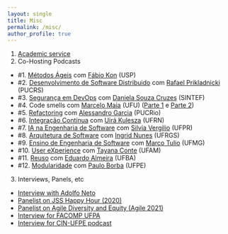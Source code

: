 ```yaml
---
layout: single
title: Misc
permalink: /misc/
author_profile: true
---
```


1. [Academic service](/service)
2. Co-Hosting Podcasts
  - #1. [Métodos Ágeis](https://anchor.fm/fronteirases/episodes/1--Mtodos-geis-com-Prof--Fabio-Kon-IMEUSP-efcsgo/a-a2f6hlf) com [Fábio Kon](https://www.ime.usp.br/~kon/) (USP)
  - #2. [Desenvolvimento de Software Distribuido](https://anchor.fm/fronteirases/episodes/2--Desenvolvimento-de-Software-Distribudo-com-Prof--Rafael-Prikladnicki-PUCRS-egnuaj/a-a2mreo1) com [Rafael Prikladnicki](https://www.inf.pucrs.br/rafael/) (PUCRS)
  - #3. [Segurança em DevOps](https://anchor.fm/fronteirases/episodes/3--Segurana-em-DevOps-com-Daniela-S--Cruzes-SINTEFNTNU-ei0u14/a-a2u1mgj) com [Daniela Souza Cruzes](https://scholar.google.com/citations?user=w_cOgesAAAAJ&hl=en) (SINTEF)
  - #4. Code smells com [Marcelo Maia](http://www.portal.facom.ufu.br/pessoas/docentes/marcelo-de-almeida-maia) (UFU) ([Parte 1](https://anchor.fm/fronteirases/episodes/4--Code-smells-com-Marcelo-Maia-UFU---Parte-1-ejkpqr/a-a37b3e1) e [Parte 2](https://anchor.fm/fronteirases/episodes/4--Code-smells-com-Marcelo-Maia-UFU---Parte-2-ekctv0/a-a3d6j22))
  - #5. [Refactoring](https://anchor.fm/fronteirases/episodes/5--Refactoring-com-Alessandro-Garcia-PUC-Rio-el2og7/a-a3idv99) com [Alessandro Garcia](http://www-di.inf.puc-rio.br/~afgarcia/) (PUCRio)
  - #6. [Integração Contínua](https://anchor.fm/fronteirases/episodes/6--Integrao-Contnua-com-Uir-Kulesza-UFRN-emqviu) com [Uirá Kulesza](https://www.dimap.ufrn.br/~uira/) (UFRN)
  - #7. [IA na Engenharia de Software](https://anchor.fm/fronteirases/episodes/7--IA-na-Engenharia-de-Software-com-Silvia-Regina-Vergilio-UFPR-ens1p4) com [Silvia Vergilio](#) (UFPR)
  - #8. [Arquitetura de Software](https://anchor.fm/fronteirases/episodes/8--Arquitetura-de-Software-com-Ingrid-Nunes-UFRGS-ep4lg3) com [Ingrid Nunes](#) (UFRGS)
  - #9. [Ensino de Engenharia de Software](https://anchor.fm/fronteirases/episodes/9--Ensino-de-Engenharia-de-Software-com-Marco-Tulio-Valente-UFMG-eqbqoh) com [Marco Tulio](https://homepages.dcc.ufmg.br/~mtov/) (UFMG)
  - #10. [User eXperience](https://anchor.fm/fronteirases/episodes/10--User-Experience-UX-com-Tayana-Conte-UFAM-esqjr9) com [Tayana Conte](#) (UFAM)
  - #11. [Reuso](https://anchor.fm/fronteirases/episodes/11--Reuso-de-Software-com-Eduardo-Almeida-UFBA-ev9co7) com [Eduardo Almeira](#) (UFBA)
  - #12. [Modularidade](https://anchor.fm/fronteirases/episodes/Modularidade-de-Software-com-Paulo-Borba-UFPE-e11atq2) com [Paulo Borba](#) (UFPE)
3. Interviews, Panels, etc
 - [Interview with Adolfo Neto](https://anchor.fm/adolfont/episodes/Gustavo-Pinto-Professor-da-Universidade-Federal-do-Par-edaps1)
 - [Panelist on JSS Happy Hour (2020)](https://www.youtube.com/watch?v=rXASV77Sbvk)
 - [Panelist on Agile Diversity and Equity (Agile 2021)](#)
 - [Interview for FACOMP UFPA](https://www.youtube.com/watch?v=H7OeIxuNMSM)
 - [Interview for CIN-UFPE podcast](https://anchor.fm/podcast-cin/episodes/Episdio-piloto-podcasts-organizados-por-alunas--alunos--ex-alunas-e-ex-alunos-do-CIn-e154nt5)